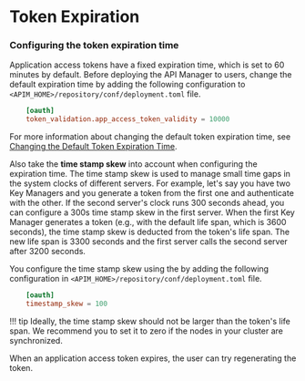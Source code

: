 # Token Expiration

### Configuring the token expiration time

Application access tokens have a fixed expiration time, which is set to 60 minutes by default. Before deploying the API Manager to users, change the default expiration time by adding the following configuration to `<APIM_HOME>/repository/conf/deployment.toml` file.
```toml
    [oauth]
    token_validation.app_access_token_validity = 10000
```

For more information about changing the default token expiration time, see [Changing the Default Token Expiration Time](../../../consume/manage-application/generate-keys/obtain-access-token/changing-the-default-token-expiration-time/).

Also take the **time stamp skew** into account when configuring the expiration time. The time stamp skew is used to manage small time gaps in the system clocks of different servers. For example, let's say you have two Key Managers and you generate a token from the first one and authenticate with the other. If the second server's clock runs 300 seconds ahead, you can configure a 300s time stamp skew in the first server. When the first Key Manager generates a token (e.g., with the default life span, which is 3600 seconds), the time stamp skew is deducted from the token's life span. The new life span is 3300 seconds and the first server calls the second server after 3200 seconds.

You configure the time stamp skew using the by adding the following configuration in `<APIM_HOME>/repository/conf/deployment.toml` file.
```toml
    [oauth]
    timestamp_skew = 100
```

!!! tip
    Ideally, the time stamp skew should not be larger than the token's life span. We recommend you to set it to zero if the nodes in your cluster are synchronized.


When an application access token expires, the user can try regenerating the token.
